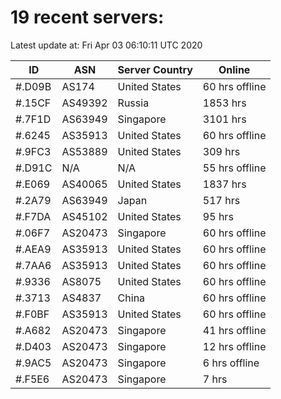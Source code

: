 # 19 recent servers:

Latest update at: Fri Apr 03 06:10:11 UTC 2020

| ID | ASN | Server Country | Online |
| -- | --- | -------------- | ------ |
| #.D09B | AS174 | United States | 60 hrs offline |
| #.15CF | AS49392 | Russia | 1853 hrs |
| #.7F1D | AS63949 | Singapore | 3101 hrs |
| #.6245 | AS35913 | United States | 60 hrs offline |
| #.9FC3 | AS53889 | United States | 309 hrs |
| #.D91C | N/A | N/A | 55 hrs offline |
| #.E069 | AS40065 | United States | 1837 hrs |
| #.2A79 | AS63949 | Japan | 517 hrs |
| #.F7DA | AS45102 | United States | 95 hrs |
| #.06F7 | AS20473 | Singapore | 60 hrs offline |
| #.AEA9 | AS35913 | United States | 60 hrs offline |
| #.7AA6 | AS35913 | United States | 60 hrs offline |
| #.9336 | AS8075 | United States | 60 hrs offline |
| #.3713 | AS4837 | China | 60 hrs offline |
| #.F0BF | AS35913 | United States | 60 hrs offline |
| #.A682 | AS20473 | Singapore | 41 hrs offline |
| #.D403 | AS20473 | Singapore | 12 hrs offline |
| #.9AC5 | AS20473 | Singapore | 6 hrs offline |
| #.F5E6 | AS20473 | Singapore | 7 hrs |

